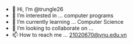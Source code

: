 - 👋 Hi, I’m @trungle26
- 👀 I’m interested in ... computer programs
- 🌱 I’m currently learning ... Computer Science
- 💞️ I’m looking to collaborate on ... 
- 📫 How to reach me ... 21020670@vnu.edu.vn

<!---
trungle26/trungle26 is a ✨ special ✨ repository because its `README.md` (this file) appears on your GitHub profile.
You can click the Preview link to take a look at your changes.
--->
